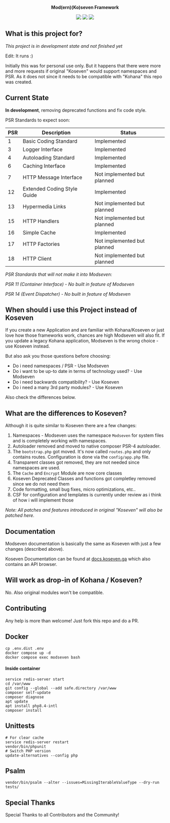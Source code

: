 <p align="center"><b>Mod(ern)(Ko)seven Framework</b></p>

<p align="center">
  <a href="https://packagist.org/packages/modseven/core"><img src="https://poser.pugx.org/modseven/core/v/stable" /></a>
  <a href="https://packagist.org/packages/modseven/core"><img src="https://poser.pugx.org/modseven/core/license.svg" /></a>
  <a href="https://github.com/modseven/core/issues"><img src="https://img.shields.io/github/issues/modseven/core.svg" /></a>
</p>

## What is this project for?

*This project is in development state and not finished yet*

Edit: It runs :)

Initially this was for personal use only. But it happens that there were more and more requests if original "Koseven" would support 
namespaces and PSR. As it does not since it needs to be compatible with "Kohana" this repo was created.

## Current State

__In development__, removing deprecated functions and fix code style.

PSR Standards to expect soon:

| PSR | Description                 | Status                       |
|-----|-----------------------------|------------------------------|
|  1  | Basic Coding Standard       | Implemented                  |
|  3  | Logger Interface            | Implemented                  |
|  4  | Autoloading Standard        | Implemented                  |
|  6  | Caching Interface           | Implemented                  |
|  7  | HTTP Message Interface      | Not implemented but planned  |
|  12 | Extended Coding Style Guide | Implemented                  |
|  13 | Hypermedia Links            | Not implemented but planned  |
|  15 | HTTP Handlers               | Not implemented but planned  |
|  16 | Simple Cache                | Implemented                  |
|  17 | HTTP Factories              | Not implemented but planned  |
|  18 | HTTP Client                 | Not implemented but planned  |

*PSR Standards that will not make it into Modseven:*

*PSR 11 (Container Interface) - No built in feature of Modseven*

*PSR 14 (Event Dispatcher) - No built in feature of Modseven*

## When should i use this Project instead of Koseven

If you create a new Application and are familiar with Kohana/Koseven or just love how those frameworks work, chances are high
Modseven will also fit. If you update a legacy Kohana application, Modseven is the wrong choice - use Koseven instead.

But also ask you those questions before choosing:

- Do i need namespaces / PSR - Use Modseven
- Do i want to be up-to date in terms of technology used? - Use Modseven
- Do i need backwards compatibility? - Use Koseven
- Do i need a many 3rd party modules? - Use Koseven

Also check the differences below.

## What are the differences to Koseven?

Although it is quite similar to Koseven there are a few changes:

1. Namespaces - Modseven uses the namespace `Modseven` for system files and is completely working with namespaces.
2. Autoloader removed and moved to native composer PSR-4 autoloader.
3. The `bootstrap.php` got moved. It's now called `routes.php` and only contains routes. Configuration is done via the `config/app.php` file.
4. Transparent classes got removed, they are not needed since namespaces are used.
5. The `Cache` and `Encrypt` Module are now core classes
6. Koseven Deprecated Classes and functions got completley removed since we do not need them
7. Code formatting, small bug fixes, micro optimizations, etc..
8. CSF for configuration and templates is currently under review as i think of how i will implement those

_Note: All patches and features introduced in original "Koseven" will also be patched here._

## Documentation

Modseven documentation is basically the same as Koseven with just a few changes (described above). 

Koseven Documentation can be found at [docs.koseven.ga](https://docs.koseven.ga) which also contains an API browser.

## Will work as drop-in of Kohana / Koseven?

No. Also original modules won't be compatible.

## Contributing

Any help is more than welcome! Just fork this repo and do a PR.


## Docker
```
cp .env.dist .env
docker compose up -d
docker compose exec modseven bash
```

#### Inside container
```shell
service redis-server start
cd /var/www
git config --global --add safe.directory /var/www
composer self-update
composer diagnose
apt update
apt install php8.4-intl
composer install
```

## Unittests
```shell
# For clear cache
service redis-server restart
vendor/bin/phpunit
# Switch PHP version
update-alternatives --config php
```

## Psalm
```shell
vendor/bin/psalm --alter --issues=MissingIterableValueType --dry-run tests/
```

## Special Thanks

Special Thanks to all Contributors and the Community!
